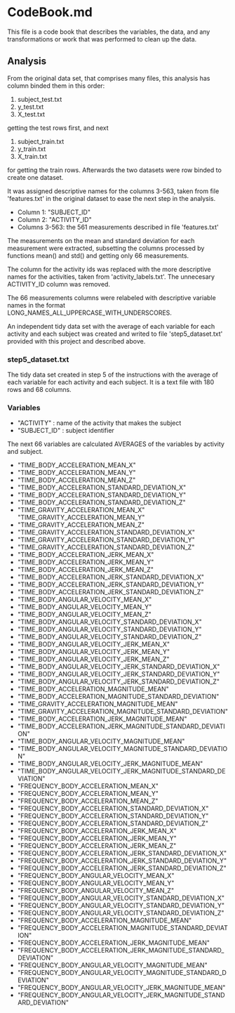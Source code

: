# CodeBook.md

This file is a code book that describes the variables, the data, and any transformations or work that was performed to clean up the data.

## Analysis

From the original data set, that comprises many files, this analysis has column binded them in this order:

1. subject_test.txt
2. y_test.txt
3. X_test.txt

getting the test rows first, and next

1. subject_train.txt
2. y_train.txt
3. X_train.txt

for getting the train rows. Afterwards the two datasets were row binded to create one dataset.

It was assigned descriptive names for the columns 3-563, taken from file 'features.txt' in the original dataset to ease the next step in the analysis.

- Column 1: "SUBJECT_ID"
- Column 2: "ACTIVITY_ID"
- Columns 3-563: the 561 measurements described in file 'features.txt'

The measurements on the mean and standard deviation for each measurement were extracted, subsetting the columns processed by functions mean() and std() and getting only 66 measurements.

The column for the activity ids was replaced with the more descriptive names for the activities, taken from 'activity_labels.txt'. The unnecesary ACTIVITY_ID column was removed.

The 66 measurements columns were relabeled with descriptive variable names in the format LONG_NAMES_ALL_UPPERCASE_WITH_UNDERSCORES.

An independent tidy data set with the average of each variable for each activity and each subject was created and writed to file 'step5_dataset.txt' provided with this project and described above.

### step5_dataset.txt

The tidy data set created in step 5 of the instructions with the average of each variable for each activity and each subject.
It is a text file with 180 rows and 68 columns.

### Variables

- "ACTIVITY" : name of the activity that makes the subject
- "SUBJECT_ID" : subject identifier

The next 66 variables are calculated AVERAGES of the variables by activity and subject.

- "TIME_BODY_ACCELERATION_MEAN_X"
- "TIME_BODY_ACCELERATION_MEAN_Y"
- "TIME_BODY_ACCELERATION_MEAN_Z"
- "TIME_BODY_ACCELERATION_STANDARD_DEVIATION_X"
- "TIME_BODY_ACCELERATION_STANDARD_DEVIATION_Y"
- "TIME_BODY_ACCELERATION_STANDARD_DEVIATION_Z"
- "TIME_GRAVITY_ACCELERATION_MEAN_X" "TIME_GRAVITY_ACCELERATION_MEAN_Y"
- "TIME_GRAVITY_ACCELERATION_MEAN_Z"
- "TIME_GRAVITY_ACCELERATION_STANDARD_DEVIATION_X"
- "TIME_GRAVITY_ACCELERATION_STANDARD_DEVIATION_Y"
- "TIME_GRAVITY_ACCELERATION_STANDARD_DEVIATION_Z"
- "TIME_BODY_ACCELERATION_JERK_MEAN_X"
- "TIME_BODY_ACCELERATION_JERK_MEAN_Y"
- "TIME_BODY_ACCELERATION_JERK_MEAN_Z"
- "TIME_BODY_ACCELERATION_JERK_STANDARD_DEVIATION_X"
- "TIME_BODY_ACCELERATION_JERK_STANDARD_DEVIATION_Y"
- "TIME_BODY_ACCELERATION_JERK_STANDARD_DEVIATION_Z"
- "TIME_BODY_ANGULAR_VELOCITY_MEAN_X"
- "TIME_BODY_ANGULAR_VELOCITY_MEAN_Y"
- "TIME_BODY_ANGULAR_VELOCITY_MEAN_Z"
- "TIME_BODY_ANGULAR_VELOCITY_STANDARD_DEVIATION_X"
- "TIME_BODY_ANGULAR_VELOCITY_STANDARD_DEVIATION_Y"
- "TIME_BODY_ANGULAR_VELOCITY_STANDARD_DEVIATION_Z"
- "TIME_BODY_ANGULAR_VELOCITY_JERK_MEAN_X"
- "TIME_BODY_ANGULAR_VELOCITY_JERK_MEAN_Y"
- "TIME_BODY_ANGULAR_VELOCITY_JERK_MEAN_Z"
- "TIME_BODY_ANGULAR_VELOCITY_JERK_STANDARD_DEVIATION_X"
- "TIME_BODY_ANGULAR_VELOCITY_JERK_STANDARD_DEVIATION_Y"
- "TIME_BODY_ANGULAR_VELOCITY_JERK_STANDARD_DEVIATION_Z"
- "TIME_BODY_ACCELERATION_MAGNITUDE_MEAN"
- "TIME_BODY_ACCELERATION_MAGNITUDE_STANDARD_DEVIATION"
- "TIME_GRAVITY_ACCELERATION_MAGNITUDE_MEAN"
- "TIME_GRAVITY_ACCELERATION_MAGNITUDE_STANDARD_DEVIATION"
- "TIME_BODY_ACCELERATION_JERK_MAGNITUDE_MEAN"
- "TIME_BODY_ACCELERATION_JERK_MAGNITUDE_STANDARD_DEVIATION"
- "TIME_BODY_ANGULAR_VELOCITY_MAGNITUDE_MEAN"
- "TIME_BODY_ANGULAR_VELOCITY_MAGNITUDE_STANDARD_DEVIATION"
- "TIME_BODY_ANGULAR_VELOCITY_JERK_MAGNITUDE_MEAN"
- "TIME_BODY_ANGULAR_VELOCITY_JERK_MAGNITUDE_STANDARD_DEVIATION"
- "FREQUENCY_BODY_ACCELERATION_MEAN_X"
- "FREQUENCY_BODY_ACCELERATION_MEAN_Y"
- "FREQUENCY_BODY_ACCELERATION_MEAN_Z"
- "FREQUENCY_BODY_ACCELERATION_STANDARD_DEVIATION_X"
- "FREQUENCY_BODY_ACCELERATION_STANDARD_DEVIATION_Y"
- "FREQUENCY_BODY_ACCELERATION_STANDARD_DEVIATION_Z"
- "FREQUENCY_BODY_ACCELERATION_JERK_MEAN_X"
- "FREQUENCY_BODY_ACCELERATION_JERK_MEAN_Y"
- "FREQUENCY_BODY_ACCELERATION_JERK_MEAN_Z"
- "FREQUENCY_BODY_ACCELERATION_JERK_STANDARD_DEVIATION_X"
- "FREQUENCY_BODY_ACCELERATION_JERK_STANDARD_DEVIATION_Y"
- "FREQUENCY_BODY_ACCELERATION_JERK_STANDARD_DEVIATION_Z"
- "FREQUENCY_BODY_ANGULAR_VELOCITY_MEAN_X"
- "FREQUENCY_BODY_ANGULAR_VELOCITY_MEAN_Y"
- "FREQUENCY_BODY_ANGULAR_VELOCITY_MEAN_Z"
- "FREQUENCY_BODY_ANGULAR_VELOCITY_STANDARD_DEVIATION_X"
- "FREQUENCY_BODY_ANGULAR_VELOCITY_STANDARD_DEVIATION_Y"
- "FREQUENCY_BODY_ANGULAR_VELOCITY_STANDARD_DEVIATION_Z"
- "FREQUENCY_BODY_ACCELERATION_MAGNITUDE_MEAN"
- "FREQUENCY_BODY_ACCELERATION_MAGNITUDE_STANDARD_DEVIATION"
- "FREQUENCY_BODY_ACCELERATION_JERK_MAGNITUDE_MEAN"
- "FREQUENCY_BODY_ACCELERATION_JERK_MAGNITUDE_STANDARD_DEVIATION"
- "FREQUENCY_BODY_ANGULAR_VELOCITY_MAGNITUDE_MEAN"
- "FREQUENCY_BODY_ANGULAR_VELOCITY_MAGNITUDE_STANDARD_DEVIATION"
- "FREQUENCY_BODY_ANGULAR_VELOCITY_JERK_MAGNITUDE_MEAN"
- "FREQUENCY_BODY_ANGULAR_VELOCITY_JERK_MAGNITUDE_STANDARD_DEVIATION"
